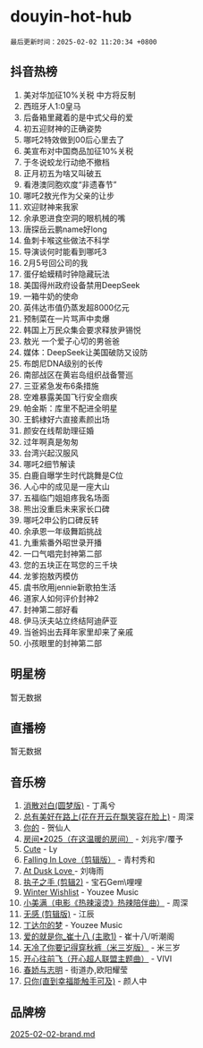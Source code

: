 # douyin-hot-hub

`最后更新时间：2025-02-02 11:20:34 +0800`

## 抖音热榜

1. 美对华加征10%关税 中方将反制
1. 西班牙人1:0皇马
1. 后备箱里藏着的是中式父母的爱
1. 初五迎财神的正确姿势
1. 哪吒2特效做到00后心里去了
1. 美宣布对中国商品加征10%关税
1. 于冬说蛟龙行动绝不撤档
1. 正月初五为啥又叫破五
1. 看港澳同胞欢度“非遗春节”
1. 哪吒2敖光作为父亲的让步
1. 欢迎财神来我家
1. 余承恩进食空洞的眼机械的嘴
1. 唐探岳云鹏name好long
1. 鱼刺卡喉这些做法不科学
1. 导演谈何时能看到哪吒3
1. 2月5号回公司的我
1. 蛋仔蛤蟆精时钟隐藏玩法
1. 美国得州政府设备禁用DeepSeek
1. 一箱牛奶的使命
1. 英伟达市值仍蒸发超8000亿元
1. 预制菜在一片骂声中卖爆
1. 韩国上万民众集会要求释放尹锡悦
1. 敖光 一个爱子心切的男爸爸
1. 媒体：DeepSeek让美国破防又设防
1. 布朗尼DNA级别的长传
1. 南部战区在黄岩岛组织战备警巡
1. 三亚紧急发布6条措施
1. 空难暴露美国飞行安全痼疾
1. 帕金斯：库里不配进全明星
1. 王鹤棣好六直接素颜出场
1. 颜安在线帮助理征婚
1. 过年啊真是匆匆
1. 台湾兴起汉服风
1. 哪吒2细节解读
1. 白鹿自曝学生时代跳舞是C位
1. 人心中的成见是一座大山
1. 五福临门姐姐疼我名场面
1. 熊出没重启未来家长口碑
1. 哪吒2申公豹口碑反转
1. 余承恩一年级舞蹈挑战
1. 九重紫番外昭世录开播
1. 一口气唱完封神第二部
1. 您的五块正在骂您的三千块
1. 龙爹抱敖丙模仿
1. 虞书欣用jennie新歌拍生活
1. 道家人如何评价封神2
1. 封神第二部好看
1. 伊马沃夫站立终结阿迪萨亚
1. 当爸妈出去拜年家里却来了亲戚
1. 小孩眼里的封神第二部

## 明星榜

暂无数据

## 直播榜

暂无数据

## 音乐榜

1. [消散对白(圆梦版)](https://sf5-hl-cdn-tos.douyinstatic.com/obj/tos-cn-ve-2774/og4jB5I5IizzoZVAAAzWgBMAsMDWoArfwBOiFs) - 丁禹兮
1. [总有美好在路上(花在开云在飘笑容在脸上)](https://sf5-hl-cdn-tos.douyinstatic.com/obj/tos-cn-ve-2774/oU5u7NwtfBIvaNhoQBszOvAlRiAoiWAVVyBMq4) - 周深
1. [你的](https://sf5-hl-cdn-tos.douyinstatic.com/obj/tos-cn-ve-2774/oYuIeKf42jB7sEV6B2upMdpYAgfrQWj0FeRegh) - 贺仙人
1. [房间•2025（在这温暖的房间）](https://sf5-hl-cdn-tos.douyinstatic.com/obj/tos-cn-ve-2774/oMzJcnT8BgIetASeBfwfEeBQVNfACiCifhfZP7g) - 刘兆宇/覆予
1. [Cute](https://sf5-hl-cdn-tos.douyinstatic.com/obj/tos-cn-ve-2774/o4IbIzHWKAAB4wsS5qMBRiiAlEBGTpQRNfFvuo) - Ly
1. [Falling In Love（剪辑版）](https://sf5-hl-cdn-tos.douyinstatic.com/obj/tos-cn-ve-2774/o8ajpA8zzgBPahbBIO8AcKGBLJezFCRd1wfP9f) - 青村秀和
1. [ At Dusk  Love ](https://sf5-hl-cdn-tos.douyinstatic.com/obj/tos-cn-ve-2774/o8CrpCf5CaYgI4ZrtQgMQAFEfuGqNnRSDQAPBc) - 刘嗨雨
1. [执子之手 (剪辑2)](https://sf5-hl-cdn-tos.douyinstatic.com/obj/tos-cn-ve-2774/oUoZLQjCc31XzqsBnBQUNgeKtYPBcgbFDwtfcu) - 宝石Gem\哩哩
1. [Winter Wishlist](https://sf5-hl-cdn-tos.douyinstatic.com/obj/tos-cn-ve-2774/oIIgUOeamCFCVAzxN6MFRLIBlLGpUqQxeeHrLE) - Youzee Music
1. [小美满（电影《热辣滚烫》热辣陪伴曲）](https://sf5-hl-cdn-tos.douyinstatic.com/obj/tos-cn-ve-2774/o0GAn2lSgfZIDUgtevCGDQYnFg4CwnrBaxbTZL) - 周深
1. [无感 (剪辑版)](https://sf5-hl-cdn-tos.douyinstatic.com/obj/tos-cn-ve-2774/o0eIsUzJBDlQaQFC5OFlgbMEZC1TFYBftOBn6p) - 江辰
1. [丁达尔的梦](https://sf6-cdn-tos.douyinstatic.com/obj/tos-cn-ve-2774/oMU3WirUZBVQkAC9ccG5P2IQirziZM2RTInUY) - Youzee Music
1. [爱的就是你_崔十八 (主歌1)](https://sf5-hl-cdn-tos.douyinstatic.com/obj/tos-cn-ve-2774/oI5BO5DhFZ6UTcNCnZaOCBLtZ7WIMQGfgnXf5E) - 崔十八/听潮阁
1. [天冷了你要记得穿秋裤（米三岁版）](https://sf5-hl-cdn-tos.douyinstatic.com/obj/tos-cn-ve-2774/oQlIwVIDWiZ6BQilAorS7MA0AgCkQDvcZAdm1) - 米三岁
1. [开心往前飞（开心超人联盟主题曲）](https://sf5-hl-cdn-tos.douyinstatic.com/obj/tos-cn-ve-2774/9d8fb7c82cf1421fb93a9fe925275e0a) - VIVI
1. [春娇与志明](https://sf5-hl-cdn-tos.douyinstatic.com/obj/tos-cn-ve-2774/e530d8fceb7044b39707d7f9ff54add1) - 街道办,欧阳耀莹
1. [只你(直到幸福能触手可及)](https://sf3-cdn-tos.douyinstatic.com/obj/tos-cn-ve-2774/o0lBkRDzFTeaVSUz3ZZSCBVtZ5DIMQGfgmEAuE) - 颜人中

## 品牌榜

[2025-02-02-brand.md](2025-02-02-brand.md)
